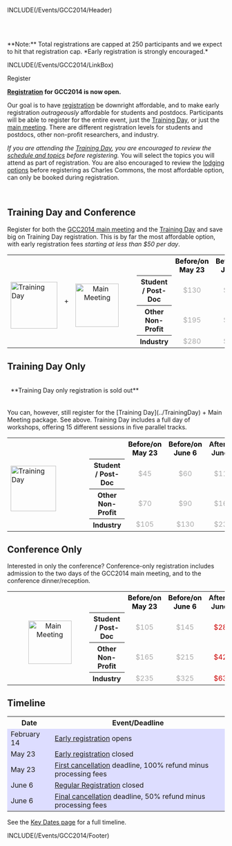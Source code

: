INCLUDE(/Events/GCC2014/Header)

<br /><br />

<div class='center'>
**Note:** Total registrations are capped at 250 participants and we expect to hit that registration cap. *Early registration is strongly encouraged.*
</div>

INCLUDE(/Events/GCC2014/LinkBox)

<div class="title">Register</div>

**[Registration](https://housing6.res.jhu.edu/KxRegistration_Live/Galaxy2014) for GCC2014 is now open.**

Our goal is to have [registration](https://housing6.res.jhu.edu/KxRegistration_Live/Galaxy2014) be downright affordable, and to make early registration *outrageously* affordable for students and postdocs.  Participants will be able to register for the entire event, just the [Training Day](/Events/GCC2014/TrainingDay), or just the [main meeting](/Events/GCC2014/Program).  There are different registration levels for students and postdocs, other non-profit researchers, and industry.

*If you are attending the [Training Day](../TrainingDay), you are encouraged to review the [schedule and topics](../TrainingDay) before registering.* You will select the topics you will attend as part of registration.  You are also encouraged to review the [lodging options](../Logistics) before registering as Charles Commons, the most affordable option, can only be booked during registration.

<br />


## Training Day and Conference

Register for both the [GCC2014 main meeting](../Program) and the [Training Day](../TrainingDay) and save big on Training Day registration.  This is by far the most affordable option, with early registration fees *starting at less than $50 per day*.

<table>
  <tr>
    <td rowspan=4 style=" border: none"> <br /> <a href='../TrainingDay/'><img src='/Images/Logos/GCC2014TDLogoSmall.png' alt='Training Day' width="108" /></a> </td>
    <td rowspan=4 style=" border: none"> </strong>+<strong> </td>
    <td rowspan=4 style=" text-align: center; border: none"> <br /><a href='../Program/'><img src='/Images/Logos/GCC2014LogoTall200.png' alt='Main Meeting' width="100" /></a> </td>
    <td rowspan=4 style=" border: none;"> &nbsp;&nbsp;&nbsp;&nbsp; </td>
    <td style=" border: none;"> </td>
    <th style=" color: #000"> Before/on May 23 </th>
    <th style=" color: #000"> Before/on June 6 </th>
    <th> After/on June 7 </th>
  </tr>
  <tr>
    <th> Student / Post-Doc </th>
    <td style=" text-align: center; color: #aaa"> </strong>$130<strong> </td>
    <td style=" text-align: center; color: #aaa"> </strong>$185<strong> </td>
    <td style=" text-align: center; color: #c00"> </strong>$370<strong> </td>
  </tr>
  <tr>
    <th> Other Non-Profit   </th>
    <td style=" text-align: center; color: #aaa"> </strong>$195<strong> </td>
    <td style=" text-align: center; color: #aaa"> </strong>$265<strong> </td>
    <td style=" text-align: center; color: #c00"> </strong>$540<strong> </td>
  </tr>
  <tr>
    <th> Industry           </th>
    <td style=" text-align: center; color: #aaa"> </strong>$280<strong> </td>
    <td style=" text-align: center; color: #aaa"> </strong>$395<strong> </td>
    <td style=" text-align: center; color: #c00"> </strong>$790<strong> </td>
  </tr>
</table>



## Training Day Only

<div class='red'><div class='center'><br /> &nbsp;&nbsp;**Training Day only registration is sold out** &nbsp;&nbsp; <br /><br /></div>

<br />
You can, however, still register for the [Training Day](../TrainingDay) + Main Meeting package.  See above. Training Day includes a full day of workshops, offering 15 different sessions in five parallel tracks.

<table>
  <tr>
    <td rowspan=4 style=" border: none"> <br /> <a href='../TrainingDay/'><img src='/Images/Logos/GCC2014TDLogoSmall.png' alt='Training Day' width="105" /></a> </td>
    <td rowspan=4 style=" border: none"> </strong>&nbsp;<strong> </td>
    <td rowspan=4 style=" text-align: center; border: none; width: 108px"> </td>
    <td rowspan=4 style=" border: none;"> &nbsp;&nbsp;&nbsp;&nbsp; </td>
    <td style=" border: none;"> </td>
    <th style=" color: #000"> Before/on May 23 </th>
    <th style=" color: #000"> Before/on June 6 </th>
    <th> After/on June 7 </th>
  </tr>
  <tr>
    <th> Student / Post-Doc </th>
    <td style=" text-align: center; color: #aaa"> </strong>$45<strong> </td>
    <td style=" text-align: center; color: #aaa"> </strong>$60<strong> </td>
    <td style=" text-align: center; color: #aaa"> </strong>$110<strong> </td>
  </tr>
  <tr>
    <th> Other Non-Profit   </th>
    <td style=" text-align: center; color: #aaa"> </strong>$70<strong> </td>
    <td style=" text-align: center; color: #aaa"> </strong>$90<strong> </td>
    <td style=" text-align: center; color: #aaa"> </strong>$160<strong> </td>
  </tr>
  <tr>
    <th> Industry           </th>
    <td style=" text-align: center; color: #aaa"> </strong>$105<strong> </td>
    <td style=" text-align: center; color: #aaa"> </strong>$130<strong> </td>
    <td style=" text-align: center; color: #aaa"> </strong>$230<strong> </td>
  </tr>
</table>


## Conference Only

Interested in only the conference?  Conference-only registration includes admission to the two days of the GCC2014 main meeting, and to the conference dinner/reception.

<table>
  <tr>
    <td rowspan=4 style=" border: none; width: 110px"> <br /> &nbsp; </td>
    <td rowspan=4 style=" border: none"> </strong>&nbsp;<strong> </td>
    <td rowspan=4 style=" text-align: center; border: none"> <br /><a href='../Program/'><img src='/Images/Logos/GCC2014LogoTall200.png' alt='Main Meeting' width="100" /></a> </td>
    <td rowspan=4 style=" border: none;"> &nbsp;&nbsp;&nbsp;&nbsp; </td>
    <td style=" border: none;"> </td>
    <th style=" color: #000"> Before/on May 23 </th>
    <th style=" color: #000"> Before/on June 6 </th>
    <th> After/on June 7 </th>
  </tr>
  <tr>
    <th> Student / Post-Doc </th>
    <td style=" text-align: center; color: #aaa"> </strong>$105<strong> </td>
    <td style=" text-align: center; color: #aaa"> </strong>$145<strong> </td>
    <td style=" text-align: center; color: #c00"> </strong>$280<strong> </td>
  </tr>
  <tr>
    <th> Other Non-Profit   </th>
    <td style=" text-align: center; color: #aaa"> </strong>$165<strong> </td>
    <td style=" text-align: center; color: #aaa"> </strong>$215<strong> </td>
    <td style=" text-align: center; color: #c00"> </strong>$420<strong> </td>
  </tr>
  <tr>
    <th> Industry           </th>
    <td style=" text-align: center; color: #aaa"> </strong>$235<strong> </td>
    <td style=" text-align: center; color: #aaa"> </strong>$325<strong> </td>
    <td style=" text-align: center; color: #c00"> </strong>$630<strong> </td>
  </tr>
</table>



## Timeline

<table>
  <tr class="th" >
    <th> Date </th>
    <th> Event/Deadline </th>
  </tr>
  <tr style="background-color: #ddf" >
    <td> February 14 </td>
    <td> <a href='/Events/GCC2014/Register/'>Early registration</a> opens </td>
  </tr>
  <tr style="background-color: #ddf" >
    <td> May 23</td>
    <td> <a href='/Events/GCC2014/Register/'>Early registration</a> </strong>closed<strong> </td>
  </tr>
  <tr style="background-color: #ddf" >
    <td> May 23 </td>
    <td> <a href='/Events/GCC2014/Register/'>First cancellation</a> deadline, 100% refund minus processing fees </td>
  </tr>
  <tr style="background-color: #ddf" >
    <td> June 6 </td>
    <td> <a href='/Events/GCC2014/Register/'>Regular Registration</a> </strong>closed<strong> </td>
  </tr>
  <tr style="background-color: #ddf" >
    <td> June 6 </td>
    <td> <a href='/Events/GCC2014/Register/'>Final cancellation</a> deadline, 50% refund minus processing fees </td>
  </tr>
</table>

See the [Key Dates page](../KeyDates) for a full timeline.

INCLUDE(/Events/GCC2014/Footer)
